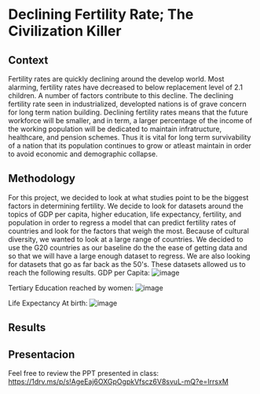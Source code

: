 #  Declining Fertility Rate; The Civilization Killer


## Context
Fertility rates are quickly declining around the develop world. Most alarming, fertility rates have decreased to below replacement level of 2.1 children. A number of factors contribute to this decline. The declining fertility rate seen in industrialized, developted nations is of grave concern for long term nation building. Declining fertility rates means that the future workforce will be smaller, and in term, a larger percentage of the income of the working population will be dedicated to maintain infratructure, healthcare, and pension schemes. Thus it is vital for long term survivability of a nation that its population continues to grow or atleast maintain in order to avoid economic and demographic collapse.

## Methodology
For this project, we decided to look at what studies point to be the biggest factors in determining fertility. We decide to look for datasets around the topics of GDP per capita, higher education, life expectancy, fertility, and population in order to regress a model that can predict fertility rates of countries and look for the factors that weigh the most. Because of cultural diversity, we wanted to look at a large range of countries. We decided to use the G20 countries as our baseline do the the ease of getting data and so that we will have a large enough dataset to regress. We are also looking for datasets that go as far back as the 50's. These datasets allowed us to reach the following results.
GDP per Capita:
![image](https://github.com/ElvisTheCoder/Project4/assets/53246846/11a991d6-c490-44db-9aa5-c647b376c691)

Tertiary Education reached by women:
![image](https://github.com/ElvisTheCoder/Project4/assets/53246846/7ebba6b0-825e-4834-add0-5525f4182827)

Life Expectancy At birth:
![image](https://github.com/ElvisTheCoder/Project4/assets/53246846/bc76a2b9-b90b-4a73-9838-1e11ca22412b)

## Results





## Presentacion

Feel free to review the PPT presented in class:
https://1drv.ms/p/s!AgeEaj6OXGpOgpkVfscz6V8svuL-mQ?e=IrrsxM

